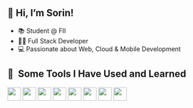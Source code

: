 ## 👋 Hi, I’m Sorin!
- 📚 Student @ FII
- 👨‍💻 Full Stack Developer
- 💻 Passionate about Web, Cloud & Mobile Development

<h2> 🚀 &nbsp;Some Tools I Have Used and Learned</h2>
<p align="left">
  <img src="https://cdn.jsdelivr.net/gh/devicons/devicon@latest/icons/angular/angular-original.svg" width="30" height="30"/>
  <img src="https://cdn.jsdelivr.net/gh/devicons/devicon@latest/icons/typescript/typescript-original.svg" width="30" height="30" />
  <img src="https://cdn.jsdelivr.net/gh/devicons/devicon@latest/icons/csharp/csharp-original.svg" width="30" height="30" />
  <img src="https://cdn.jsdelivr.net/gh/devicons/devicon@latest/icons/dotnetcore/dotnetcore-original.svg" width="30" height="30" />
  <img src="https://cdn.jsdelivr.net/gh/devicons/devicon@latest/icons/microsoftsqlserver/microsoftsqlserver-original-wordmark.svg" width="30" height="30" />
  <img src="https://cdn.jsdelivr.net/gh/devicons/devicon@latest/icons/postgresql/postgresql-original.svg" width="30" height="30" />
  <img src="https://cdn.jsdelivr.net/gh/devicons/devicon@latest/icons/docker/docker-plain-wordmark.svg" width="30" height="30" />
  <img src="https://cdn.jsdelivr.net/gh/devicons/devicon@latest/icons/azuredevops/azuredevops-original.svg" width="30" height="30" />
</p>

<!---
SorinGreu23/SorinGreu23 is a ✨ special ✨ repository because its `README.md` (this file) appears on your GitHub profile.
You can click the Preview link to take a look at your changes.
--->
